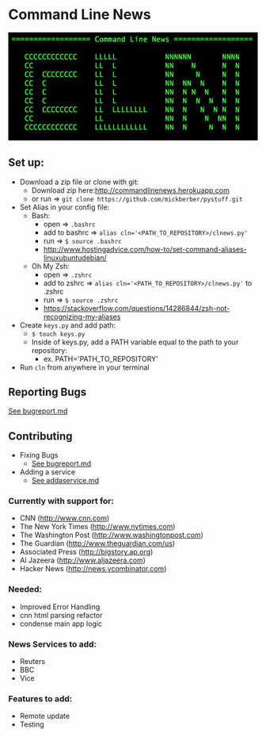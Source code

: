 # Command Line News
![Alt text](./assets/cln_output.png 'CLNews logo')

## Set up:
- Download a zip file or clone with git:
  - Download zip here:http://commandlinenews.herokuapp.com
  - or run => ` git clone https://github.com/mickberber/pystuff.git `
- Set Alias in your config file:
  - Bash:
    - open => `.bashrc`
    - add to bashrc => `alias cln='<PATH_TO_REPOSITORY>/clnews.py'`
    - run => `$ source .bashrc`
    - http://www.hostingadvice.com/how-to/set-command-aliases-linuxubuntudebian/
  - Oh My Zsh:
    - open => `.zshrc`
    - add to zshrc => `alias cln='<PATH_TO_REPOSITORY>/clnews.py'` to .zshrc
    - run => `$ source .zshrc`
    - https://stackoverflow.com/questions/14286844/zsh-not-recognizing-my-aliases
- Create `keys.py` and add path:
  - `$ touch keys.py`
  - Inside of keys.py, add a PATH variable equal to the path to your repository:
    - ex. PATH='PATH_TO_REPOSITORY'
- Run `cln` from anywhere in your terminal

## Reporting Bugs
[See bugreport.md](./DOCS/bugreport.md)

## Contributing
- Fixing Bugs
  - [See bugreport.md](./DOCS/bugreport.md)
- Adding a service
  - [See addaservice.md](./DOCS/addaservice.md)

### Currently with support for:
- CNN (http://www.cnn.com)
- The New York Times (http://www.nytimes.com)
- The Washington Post (http://www.washingtonpost.com)
- The Guardian (http://www.theguardian.com/us)
- Associated Press (http://bigstory.ap.org)
- Al Jazeera (http://www.aljazeera.com)
- Hacker News (http://news.ycombinator.com)

### Needed:
- Improved Error Handling
- cnn html parsing refactor
- condense main app logic

### News Services to add:
- Reuters
- BBC
- Vice

### Features to add:
- Remote update
- Testing

